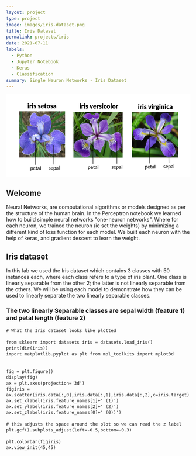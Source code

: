 ```yaml
---
layout: project
type: project
image: images/iris-dataset.png
title: Iris Dataset
permalink: projects/iris
date: 2021-07-11
labels:
  - Python
  - Jupyter Notebook
  - Keras
  - Classification
summary: Single Neuron Networks - Iris Dataset
---
```



<img class="ui large centered image" src="../images/iris-dataset.png">

## Welcome
Neural Networks, are computational algorithms or models designed as per the structure of the human brain. In the Perceptron notebook we learned how to build simple neural networks "one-neuron networks". Where for each neuron, we trained the neuron (ie set the weights) by minimizing a different kind of loss function for each model. We built each neuron with the help of keras, and gradient descent to learn the weight.


## Iris dataset

In this lab we used the Iris dataset which contains 3 classes with 50 instances each, where each class refers to a type of iris plant. One class is linearly separable from the other 2; the latter is not linearly separable from the others. We will be using each model to demonstrate how they can be used to linearly separate the two linearly separable classes.

### The two linearly Separable classes are sepal width (feature 1) and petal length (feature 2)

```
# What the Iris dataset looks like plotted 
    
from sklearn import datasets iris = datasets.load_iris() print(dir(iris))
import matplotlib.pyplot as plt from mpl_toolkits import mplot3d
    

fig = plt.figure()  
display(fig)  
ax = plt.axes(projection='3d')  
figiris = ax.scatter(iris.data[:,0],iris.data[:,1],iris.data[:,2],c=iris.target) 
ax.set_xlabel(iris.feature_names[1]+' (1)') 
ax.set_ylabel(iris.feature_names[2]+' (2)') 
ax.set_zlabel(iris.feature_names[0]+' (0))')
	
# this adjusts the space around the plot so we can read the z label 
plt.gcf().subplots_adjust(left=-0.5,bottom=-0.3)

plt.colorbar(figiris) 
ax.view_init(45,45)
```
    

